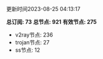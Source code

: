 更新时间2023-08-25 04:13:17

**总订阅: 73**
**总节点: 921**
**有效节点: 275**
- v2ray节点: 236
- trojan节点: 27
- ss节点: 12
